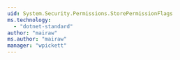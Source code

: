 ```yaml
---
uid: System.Security.Permissions.StorePermissionFlags
ms.technology: 
  - "dotnet-standard"
author: "mairaw"
ms.author: "mairaw"
manager: "wpickett"
---
```

